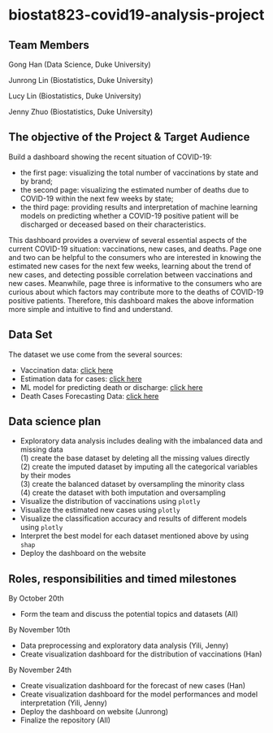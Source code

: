 # biostat823-covid19-analysis-project

## Team Members
Gong Han (Data Science, Duke University)

Junrong Lin (Biostatistics, Duke University)

Lucy Lin (Biostatistics, Duke University)

Jenny Zhuo (Biostatistics, Duke University)

## The objective of the Project & Target Audience
Build a dashboard showing the recent situation of COVID-19:
   - the first page: visualizing the total number of vaccinations by state and by brand; 
   - the second page: visualizing the estimated number of deaths due to COVID-19 within the next few weeks by state; 
   - the third page: providing results and interpretation of machine learning models on predicting whether a COVID-19 positive patient will be discharged or deceased based on their characteristics.

This dashboard provides a overview of several essential aspects of the current COVID-19 situation: vaccinations, new cases, and deaths. Page one and two can be helpful to the consumers who are interested in knowing the estimated new cases for the next few weeks, learning about the trend of new cases, and detecting possible correlation between vaccinations and new cases. Meanwhile, page three is informative to the consumers who are curious about which factors may contribute more to the deaths of COVID-19 positive patients. Therefore, this dashboard makes the above information more simple and intuitive to find and understand.

## Data Set
The dataset we use come from the several sources:
   - Vaccination data: [click here](https://data.cdc.gov/Vaccinations/COVID-19-Vaccinations-in-the-United-States-Jurisdi/unsk-b7fc)
   - Estimation data for cases: [click here](https://www.cdc.gov/coronavirus/2019-ncov/science/forecasting/forecasting-us.html)
   - ML model for predicting death or discharge: [click here](https://wiki.cancerimagingarchive.net/pages/viewpage.action?pageId=89096912#89096912bcab02c187174a288dbcbf95d26179e8)
   - Death Cases Forecasting Data: [click here](https://www.cdc.gov/coronavirus/2019-ncov/science/forecasting/forecasting-us.html)

## Data science plan
   - Exploratory data analysis includes dealing with the imbalanced data and missing data     
     (1) create the base dataset by deleting all the missing values directly      
     (2) create the imputed dataset by imputing all the categorical variables by their modes      
     (3) create the balanced dataset by oversampling the minority class     
     (4) create the dataset with both imputation and oversampling      
   - Visualize the distribution of vaccinations using `plotly`        
   - Visualize the estimated new cases using `plotly`      
   - Visualize the classification accuracy and results of different models using `plotly`      
   - Interpret the best model for each dataset mentioned above by using `shap`      
   - Deploy the dashboard on the website         
 
 ## Roles, responsibilities and timed milestones
 By October 20th
   - Form the team and discuss the potential topics and datasets (All)
  
 By November 10th
   - Data preprocessing and exploratory data analysis (Yili, Jenny)
   - Create visualization dashboard for the distribution of vaccinations (Han)
 
 By November 24th
   - Create visualization dashboard for the forecast of new cases (Han)
   - Create visualization dashboard for the model performances and model interpretation (Yili, Jenny)
   - Deploy the dashboard on website (Junrong)
   - Finalize the repository (All)

